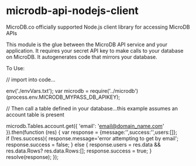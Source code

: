 # microdb-api-nodejs-client
MicroDB.co officially supported Node.js client library for accessing MicroDB APIs

This module is the glue between the MicroDB API service and your application. 
It requires your secret API key to make calls to your database on MicroDB.
It autogenerates code that mirrors your database.


To Use:

// import into code...

  env('./envVars.txt');
  var microdb = require('../microdb')(process.env.MICRODB_MYPASS_DB_APIKEY);
  

// Then call a table defined in your database...this example assumes an account table is present

   microdb.Tables.account.get({ 'email': 'email@domain_name.com' }).then(function (res) {
      var response = {message:'',success:'',users:[]};      
      if (!res.success){
        response.message='error attempting to get by email';
        response.success = false;
      }
      else {
        response.users = res.data && res.data.Rows? res.data.Rows:[];
        response.success = true;
      }
      resolve(response);
    });
